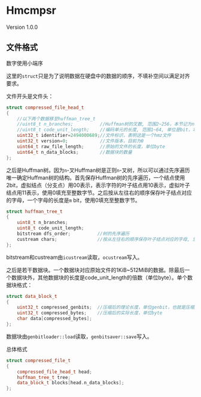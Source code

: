 # Hmcmpsr

Version 1.0.0

## 文件格式

数字使用小端序

这里的`struct`只是为了说明数据在硬盘中的数据的顺序，不填补空间以满足对齐要求。

文件开头是文件头：
```c++
struct compressed_file_head_t
{
    //以下两个数据移至huffman_tree_t
    //uint8_t n_branches;          //Huffman树的叉数, 范围2~256，本节记为n
    //uint8_t code_unit_length;    //编码单元的长度, 范围1~64, 单位是bit，本节记为m
    uint32_t identifier=2494000689;//文件标识，表明这是一个hmz文件
    uint32_t version=0;            //文件版本，目前为0
    uint64_t raw_file_length;      //原始的文件的长度，单位byte
    uint64_t n_data_blocks;        //数据块的数量
};
```

之后是Huffman树。因为`n`-叉Huffman树是正则`n`-叉树，所以可以通过先序遍历唯一确定Huffman树的结构。首先保存Huffman树的先序遍历，一个结点使用2bit，虚拟结点（分支点）用00表示，表示字符的叶子结点用10表示，虚拟叶子结点用11表示，使用0填充至整数字节。之后按从左往右的顺序保存叶子结点对应的字母，一个字母的长度是`m` bit，使用0填充至整数字节。
```c++
struct huffman_tree_t
{
    uint8_t n_branches;
    uint8_t code_unit_length;
    bitstream dfs_order;          //树的先序遍历
    custream chars;               //按从左往右的顺序保存叶子结点对应的字母, 忽略虚拟字符
};
```
bitstream和custream由`icustream`读取，`ocustream`写入。

之后是若干数据块。一个数据块对应原始文件的1KiB~512MiB的数据。除最后一个数据块外，其他数据块的长度是code_unit_length的倍数（单位byte）。单个数据块格式：
```c++
struct data_block_t
{
    uint32_t compressed_genbits;  //压缩后的理论长度，单位genbit，也就是压缩后的文件使用n进制输出时的长度
    uint32_t compressed_bytes;    //压缩后的实际长度，单位byte
    char data[compressed_bytes];
};
```
数据块由`genbitloader::load`读取，`genbitsaver::save`写入。

总体格式
```c++
struct compressed_file_t
{
    compressed_file_head_t head;
    huffman_tree_t tree;
    data_block_t blocks[head.n_data_blocks];
};
```

